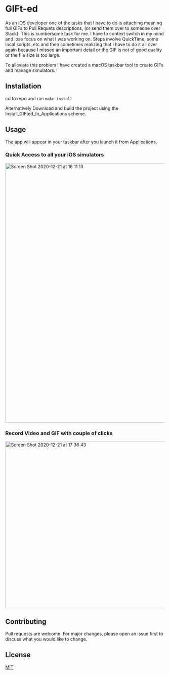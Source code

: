 # GIFt-ed

As an iOS developer one of the tasks that I have to do is attaching meaning full GIFs to Pull Requets descriptions, (or send them over to someone over Slack). 
This is cumbersome task for me. I have to context switch in my mind and lose focus on what I was working on. Steps involve QuickTime, some local scripts, etc and then sometimes realizing that I have to do it all over again because I missed an important detail or the GIF is not of good quality or the file size is too large. 

To alleviate this problem I have created a macOS taskbar tool to create GIFs and manage simulators.

## Installation
cd to repo and run `make install`

Alternatively
Download and build the project using the Install_GIFted_In_Applications scheme.

## Usage

The app will appear in your taskbar after you launch it from Applications.

### Quick Access to all your iOS simulators
<img width="820" alt="Screen Shot 2020-12-21 at 16 11 13" src="https://user-images.githubusercontent.com/7418471/102828515-f21a9480-43b2-11eb-93d9-055b0e179d77.png">

### Record Video and GIF with couple of clicks
<img width="527" alt="Screen Shot 2020-12-21 at 17 36 43" src="https://user-images.githubusercontent.com/7418471/102828614-1e361580-43b3-11eb-9938-86499e82b7e0.png">


## Contributing
Pull requests are welcome. For major changes, please open an issue first to discuss what you would like to change.


## License
[MIT](https://choosealicense.com/licenses/mit/)
